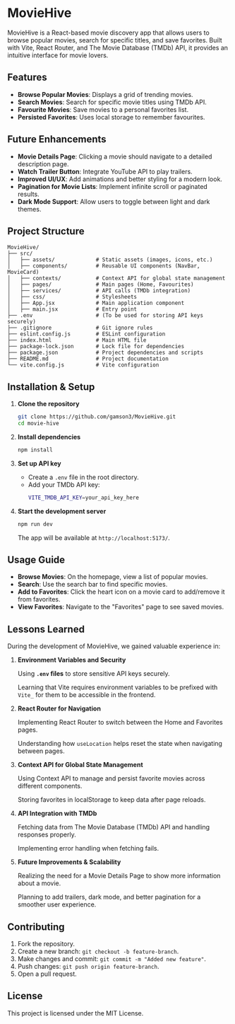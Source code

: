 # MovieHive

MovieHive is a React-based movie discovery app that allows users to browse popular movies, search for specific titles, and save favorites. Built with Vite, React Router, and The Movie Database (TMDb) API, it provides an intuitive interface for movie lovers.

## Features

- **Browse Popular Movies**: Displays a grid of trending movies.
- **Search Movies**: Search for specific movie titles using TMDb API.
- **Favourite Movies**: Save movies to a personal favorites list.
- **Persisted Favorites**: Uses local storage to remember favourites.

## Future Enhancements

- **Movie Details Page**: Clicking a movie should navigate to a detailed description page.
- **Watch Trailer Button**: Integrate YouTube API to play trailers.
- **Improved UI/UX**: Add animations and better styling for a modern look.
- **Pagination for Movie Lists**: Implement infinite scroll or paginated results.
- **Dark Mode Support**: Allow users to toggle between light and dark themes.

## Project Structure

```
MovieHive/
├── src/
│   ├── assets/             # Static assets (images, icons, etc.)
│   ├── components/         # Reusable UI components (NavBar, MovieCard)
│   ├── contexts/           # Context API for global state management
│   ├── pages/              # Main pages (Home, Favourites)
│   ├── services/           # API calls (TMDb integration)
│   ├── css/                # Stylesheets
│   ├── App.jsx             # Main application component
│   ├── main.jsx            # Entry point
├── .env                    # (To be used for storing API keys securely)
├── .gitignore              # Git ignore rules
├── eslint.config.js        # ESLint configuration
├── index.html              # Main HTML file
├── package-lock.json       # Lock file for dependencies
├── package.json            # Project dependencies and scripts
├── README.md               # Project documentation
└── vite.config.js          # Vite configuration
```

## Installation & Setup

1. **Clone the repository**

   ```sh
   git clone https://github.com/gamson3/MovieHive.git
   cd movie-hive
   ```

2. **Install dependencies**

   ```sh
   npm install
   ```

3. **Set up API key**

   - Create a `.env` file in the root directory.
   - Add your TMDb API key:
     ```sh
     VITE_TMDB_API_KEY=your_api_key_here
     ```

4. **Start the development server**

   ```sh
   npm run dev
   ```

   The app will be available at `http://localhost:5173/`.

## Usage Guide

- **Browse Movies**: On the homepage, view a list of popular movies.
- **Search**: Use the search bar to find specific movies.
- **Add to Favorites**: Click the heart icon on a movie card to add/remove it from favorites.
- **View Favorites**: Navigate to the "Favorites" page to see saved movies.

## Lessons Learned

During the development of MovieHive, we gained valuable experience in:

1. **Environment Variables and Security**

    Using **`.env` files** to store sensitive API keys securely.

    Learning that Vite requires environment variables to be prefixed with `Vite_` for them to be accessible in the frontend.

2. **React Router for Navigation**

    Implementing React Router to switch between the Home and Favorites pages.

    Understanding how `useLocation` helps reset the state when navigating between pages.

3. **Context API for Global State Management**

    Using Context API to manage and persist favorite movies across different components.

    Storing favorites in localStorage to keep data after page reloads.

4. **API Integration with TMDb**

    Fetching data from The Movie Database (TMDb) API and handling responses properly.

    Implementing error handling when fetching fails.

5. **Future Improvements & Scalability**

    Realizing the need for a Movie Details Page to show more information about a movie.

    Planning to add trailers, dark mode, and better pagination for a smoother user experience.

## Contributing

1. Fork the repository.
2. Create a new branch: `git checkout -b feature-branch`.
3. Make changes and commit: `git commit -m "Added new feature"`.
4. Push changes: `git push origin feature-branch`.
5. Open a pull request.

## License

This project is licensed under the MIT License.

